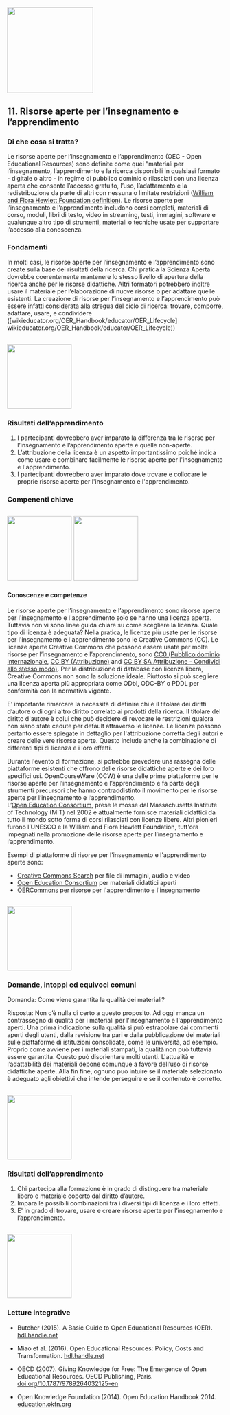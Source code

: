 ## <img src="/Images/Icons/open_education.png" width="200" height="200" />
## 11. Risorse aperte per l’insegnamento e l’apprendimento

### Di che cosa si tratta? 

Le risorse aperte per l’insegnamento e l’apprendimento (OEC - Open Educational Resources) sono definite come quei “materiali per l’insegnamento, l’apprendimento e la ricerca disponibili in qualsiasi formato - digitale o altro - in regime di pubblico dominio o rilasciati con una licenza aperta che consente l’accesso gratuito, l’uso, l’adattamento e la redistribuzione da parte di altri con nessuna o limitate restrizioni ([William and Flora Hewlett Foundation definition](https://www.hewlett.org/strategy/open-educational-resources/)). Le risorse aperte per l’insegnamento e l’apprendimento includono corsi completi, materiali di corso, moduli, libri di testo, video in streaming, testi, immagini, software e qualunque altro tipo di strumenti, materiali o tecniche usate per supportare l’accesso alla conoscenza. 

### Fondamenti 

In molti casi, le risorse aperte per l’insegnamento e l’apprendimento sono create sulla base dei risultati della ricerca. Chi pratica la Scienza Aperta dovrebbe coerentemente mantenere lo stesso livello di apertura della ricerca anche per le risorse didattiche. Altri formatori potrebbero inoltre usare il materiale per l’elaborazione di nuove risorse o per adattare quelle esistenti. La creazione di risorse per l’insegnamento e l’apprendimento può essere infatti considerata alla stregua del ciclo di ricerca: trovare, comporre, adattare, usare, e condividere ([wikieducator.org/OER_Handbook/educator/OER_Lifecycle] wikieducator.org/OER_Handbook/educator/OER_Lifecycle))

## <img src="/Images/Icons/finish.png" width="150" height="150" />
### Risultati dell’apprendimento 

1. I partecipanti dovrebbero aver imparato la differenza tra le risorse per l’insegnamento e l’apprendimento aperte e quelle non-aperte.
2. L’attribuzione della licenza è un aspetto importantissimo poiché indica come usare e combinare facilmente le risorse aperte per l'insegnamento e l'apprendimento.
3. I partecipanti dovrebbero aver imparato dove trovare e collocare le proprie risorse aperte per l'insegnamento e l'apprendimento. 

### Compenenti chiave 
## <img src="/Images/Icons/brain.png" width="150" height="150" /> <img src="/Images/Icons/gears.png" width="150" height="150" />

#### Conoscenze e competenze

Le risorse aperte per l’insegnamento e l’apprendimento sono risorse aperte per l'insegnamento e l'apprendimento solo se hanno una licenza aperta. Tuttavia non vi sono linee guida chiare su come scegliere la licenza. Quale tipo di licenza è adeguata? Nella pratica, le licenze più usate per le risorse per l'insegnamento e l'apprendimento sono le Creative Commons (CC). Le licenze aperte Creative Commons che possono essere usate per molte risorse per l’insegnamento e l’apprendimento, sono [CC0 (Pubblico dominio internazionale](https://creativecommons.org/publicdomain/zero/1.0/), [CC BY (Attribuzione)](https://creativecommons.org/licenses/by/4.0/) and [CC BY SA Attribuzione - Condividi allo stesso modo)](https://creativecommons.org/licenses/by-sa/4.0/). Per la distribuzione di database con licenza libera, Creative Commons non sono la soluzione ideale. Piuttosto si può scegliere una licenza aperta più appropriata come ODbl, ODC-BY o PDDL per conformità con la normativa vigente. 

E’ importante rimarcare la necessità di definire chi è il titolare dei diritti d’autore o di ogni altro diritto correlato ai prodotti della ricerca. Il titolare del diritto d'autore è colui che può decidere di revocare le restrizioni qualora non siano state cedute per default attraverso le licenze. Le licenze possono pertanto essere spiegate in dettaglio per l'attribuzione corretta degli autori e creare delle vere risorse aperte. Questo include anche la combinazione di differenti tipi di licenza e i loro effetti.

Durante l'evento di formazione, si potrebbe prevedere una rassegna delle piattaforme esistenti che offrono delle risorse didattiche aperte e dei loro specifici usi.
OpenCourseWare (OCW) è una delle prime piattaforme per le risorse aperte per l’insegnamento e l’apprendimento e fa parte degli strumenti precursori che hanno contraddistinto il movimento per le risorse aperte per l’insegnamento e l’apprendimento.  
L’[Open Education Consortium](http://www.oeconsortium.org), prese le mosse dal Massachusetts Institute of Technology (MIT) nel  2002 e attualmente fornisce materiali didattici da tutto il mondo sotto forma di corsi rilasciati con licenze libere. Altri pionieri furono l’UNESCO e la William and Flora Hewlett Foundation, tutt'ora impegnati nella promozione delle risorse aperte per l’insegnamento e l’apprendimento.

Esempi di piattaforme di risorse per l'insegnamento e l'apprendimento aperte sono:

- [Creative Commons Search](https://search.creativecommons.org/) per file di immagini, audio e video
- [Open Education Consortium](http://www.oeconsortium.org) per materiali didattici aperti 
- [OERCommons](https://www.oercommons.org/) per risorse per l'apprendimento e l'insegnamento

## <img src="/Images/Icons/questions.png" width="150" height="150" />
### Domande, intoppi ed equivoci comuni

Domanda: Come viene garantita la qualità dei materiali?

Risposta: Non c’è nulla di certo a questo proposito. Ad oggi manca un contrassegno di qualità per i materiali per l'insegnamento e l'apprendimento aperti. Una prima indicazione sulla qualità si può estrapolare dai commenti aperti degli utenti, dalla revisione tra pari e dalla pubblicazione dei materiali sulle piattaforme di istituzioni consolidate, come le università, ad esempio. Proprio come avviene per i materiali stampati, la qualità non può tuttavia essere garantita. Questo può disorientare molti utenti. L'attualità e l’adattabilità dei materiali depone comunque a favore dell’uso di risorse didattiche aperte. Alla fin fine, ognuno può intuire se il materiale selezionato è adeguato agli obiettivi che intende perseguire e se il contenuto è corretto.


## <img src="/Images/Icons/output.png" width="150" height="150" />
### Risultati dell’apprendimento 

1. Chi partecipa alla formazione è in grado di distinguere tra materiale libero e materiale coperto dal diritto d’autore.
2. Impara le possibili combinazioni tra i diversi tipi di licenza e i loro effetti.
3. E' in grado di trovare, usare e creare risorse aperte per l’insegnamento e l’apprendimento. 

## <img src="/Images/Icons/magnifying_glass.png" width="150" height="150" />
### Letture integrative

* Butcher (2015). A Basic Guide to Open Educational Resources (OER). [hdl.handle.net](http://hdl.handle.net/11599/36)

* Miao et al. (2016). Open Educational Resources: Policy, Costs and Transformation. [hdl.handle.net](http://hdl.handle.net/11599/2306)

* OECD (2007). Giving Knowledge for Free: The Emergence of Open Educational Resources. OECD Publishing, Paris. [doi.org/10.1787/9789264032125-en](http://dx.doi.org/10.1787/9789264032125-en)

* Open Knowledge Foundation (2014). Open Education Handbook 2014. [education.okfn.org](https://education.okfn.org/handbooks/handbook/)
